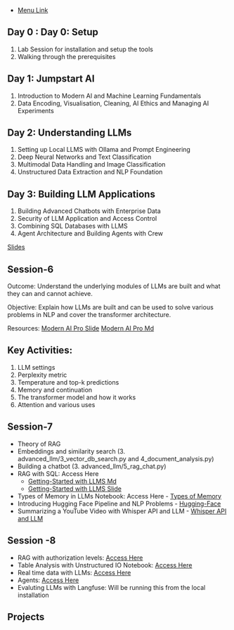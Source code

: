 

- [Menu Link](https://colab.research.google.com/drive/1cF1UfrQWcnLrqvAUC5V4BJ3ZRKGhxu-s?usp=sharing)

## Day 0 : Day 0: Setup
   1. Lab Session for installation and setup the tools
   2. Walking through the prerequisites 

## Day 1: Jumpstart AI
   1. Introduction to Modern AI and Machine Learning Fundamentals <br>
   2. Data Encoding, Visualisation, Cleaning, AI Ethics and Managing AI Experiments


## Day 2: Understanding LLMs
  1. Setting up Local LLMS with Ollama and Prompt Engineering
  2. Deep Neural Networks and Text Classification
  3. Multimodal Data Handling and Image Classification
  4. Unstructured Data Extraction and NLP Foundation

## Day 3: Building LLM Applications
  1. Building Advanced Chatbots with Enterprise Data
  2. Security of LLM Application and Access Control
  3. Combining SQL Databases with LLMS
  4. Agent Architecture and Building Agents with Crew

[Slides](https://drive.google.com/file/d/19UqxFiHKHoAZnwPSCDTE7E3wD6HVOWiR/view)




          
## Session-6

Outcome: Understand the underlying modules of LLMs are built and what they can and cannot achieve.

Objective: Explain how LLMs are built and can be used to solve various problems in NLP and cover the transformer architecture.

Resources: [Modern AI Pro Slide](https://drive.google.com/file/d/19UqxFiHKHoAZnwPSCDTE7E3wD6HVOWiR/view)
           [Modern AI Pro Md](https://github.com/nik786/kube-learn/blob/master/LLM-TRAINING/mitra-ai/docs/sessions/06/Modern_AI_Pro_Modules_7_Pro.md)

## Key Activities:
   1. LLM settings
   2.  Perplexity metric
   3. Temperature and top-k predictions
   4. Memory and continuation
   5. The transformer model and how it works
   6. Attention and various uses


## Session-7
          
  - Theory of RAG
  - Embeddings and similarity search (3. advanced_llm/3_vector_db_search.py and 4_document_analysis.py)
  - Building a chatbot (3. advanced_llm/5_rag_chat.py)
  - RAG with SQL: Access Here
       - [Getting-Started with LLMS Md](https://github.com/nik786/kube-learn/blob/master/LLM-TRAINING/mitra-ai/docs/sessions/07/getting-started.md)
       - [Getting-Started with LLMS Slide](https://colab.research.google.com/drive/1patliw_XCH-3eKJVrfVcjF8nLyPy1Mb7)
  - Types of Memory in LLMs Notebook: Access Here
        - [Types of Memory](https://github.com/nik786/kube-learn/blob/master/LLM-TRAINING/mitra-ai/docs/sessions/07/session_07_04_types_memory.md)
  - Introducing Hugging Face Pipeline and NLP Problems
        - [Hugging-Face](https://github.com/nik786/kube-learn/blob/master/LLM-TRAINING/mitra-ai/docs/sessions/07/Advanced_operations_with_HuggingFace_Models.md)
  - Summarizing a YouTube Video with Whisper API and LLM
         - [Whisper API and LLM](https://github.com/nik786/kube-learn/blob/master/LLM-TRAINING/mitra-ai/docs/sessions/07/Summarize_YouTube_Modern_AI_Pro.md)
          

## Session -8
 - RAG with authorization levels: [Access Here](https://colab.research.google.com/drive/1FarVX93keIA35dvMHr7k6FXBu1rTpv97?usp=sharing)
 - Table Analysis with Unstructured IO Notebook: [Access Here](https://colab.research.google.com/drive/1YJ5pxuESgwcc107pNVIxh7uD2SWxRPDY?usp=sharing)
 - Real time data with LLMs: [Access Here](https://colab.research.google.com/drive/1JcTGWoK-kuagE69BTChPrNdIS4ZbPnD3?usp=sharing)
 - Agents: [Access Here](https://colab.research.google.com/drive/1JcTGWoK-kuagE69BTChPrNdIS4ZbPnD3?usp=sharing)
 - Evaluting LLMs with Langfuse: Will be running this from the local installation



Projects
----------

